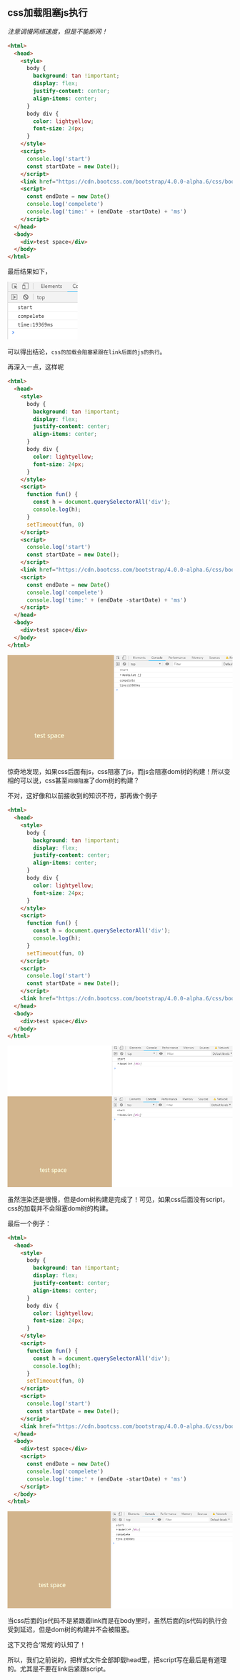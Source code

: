 ## css加载阻塞js执行

*注意调慢网络速度，但是不能断网！*

```html
<html>
  <head>
    <style>
      body {
        background: tan !important;
        display: flex;
        justify-content: center;
        align-items: center;
      }
      body div {
        color: lightyellow;
        font-size: 24px;
      }
    </style>
    <script>
      console.log('start')
      const startDate = new Date();
    </script>
    <link href="https://cdn.bootcss.com/bootstrap/4.0.0-alpha.6/css/bootstrap.css" rel="stylesheet">
    <script>
      const endDate = new Date()
      console.log('compelete')
      console.log('time:' + (endDate -startDate) + 'ms')
    </script>
  </head>
  <body>
    <div>test space</div>
  </body>
</html>
```

最后结果如下，

![控制台结果](./pics/console.png)

可以得出结论，`css的加载会阻塞紧跟在link后面的js的执行`。

再深入一点，这样呢

```html
<html>
  <head>
    <style>
      body {
        background: tan !important;
        display: flex;
        justify-content: center;
        align-items: center;
      }
      body div {
        color: lightyellow;
        font-size: 24px;
      }
    </style>
    <script>
      function fun() {
        const h = document.querySelectorAll('div');
        console.log(h);
      }
      setTimeout(fun, 0)
    </script>
    <script>
      console.log('start')
      const startDate = new Date();
    </script>
    <link href="https://cdn.bootcss.com/bootstrap/4.0.0-alpha.6/css/bootstrap.css" rel="stylesheet">
    <script>
      const endDate = new Date()
      console.log('compelete')
      console.log('time:' + (endDate -startDate) + 'ms')
    </script>
  </head>
  <body>
    <div>test space</div>
  </body>
</html>

```

![控制台结果1](./pics/console1.png)

惊奇地发现，如果css后面有js，css阻塞了js，而js会阻塞dom树的构建！所以变相的可以说，css甚至`间接阻塞`了dom树的构建？

不对，这好像和以前接收到的知识不符，那再做个例子

```html
<html>
  <head>
    <style>
      body {
        background: tan !important;
        display: flex;
        justify-content: center;
        align-items: center;
      }
      body div {
        color: lightyellow;
        font-size: 24px;
      }
    </style>
    <script>
      function fun() {
        const h = document.querySelectorAll('div');
        console.log(h);
      }
      setTimeout(fun, 0)
    </script>
    <script>
      console.log('start')
      const startDate = new Date();
    </script>
    <link href="https://cdn.bootcss.com/bootstrap/4.0.0-alpha.6/css/bootstrap.css" rel="stylesheet">
  </head>
  <body>
    <div>test space</div>
  </body>
</html>
```

![控制台结果2](./pics/console2.png)
![控制台结果3](./pics/console3.png)

虽然渲染还是很慢，但是dom树构建是完成了！可见，如果css后面没有script，css的加载并不会阻塞dom树的构建。

最后一个例子：

```html
<html>
  <head>
    <style>
      body {
        background: tan !important;
        display: flex;
        justify-content: center;
        align-items: center;
      }
      body div {
        color: lightyellow;
        font-size: 24px;
      }
    </style>
    <script>
      function fun() {
        const h = document.querySelectorAll('div');
        console.log(h);
      }
      setTimeout(fun, 0)
    </script>
    <script>
      console.log('start')
      const startDate = new Date();
    </script>
    <link href="https://cdn.bootcss.com/bootstrap/4.0.0-alpha.6/css/bootstrap.css" rel="stylesheet">
  </head>
  <body>
    <div>test space</div>
    <script>
      const endDate = new Date()
      console.log('compelete')
      console.log('time:' + (endDate -startDate) + 'ms')
    </script>
  </body>
</html>
```

![控制台结果4](./pics/console4.png)

当css后面的js代码不是紧跟着link而是在body里时，虽然后面的js代码的执行会受到延迟，但是dom树的构建并不会被阻塞。

这下又符合‘常规’的认知了！

所以，我们之前说的，把样式文件全部卸载head里，把script写在最后是有道理的。尤其是不要在link后紧跟script。